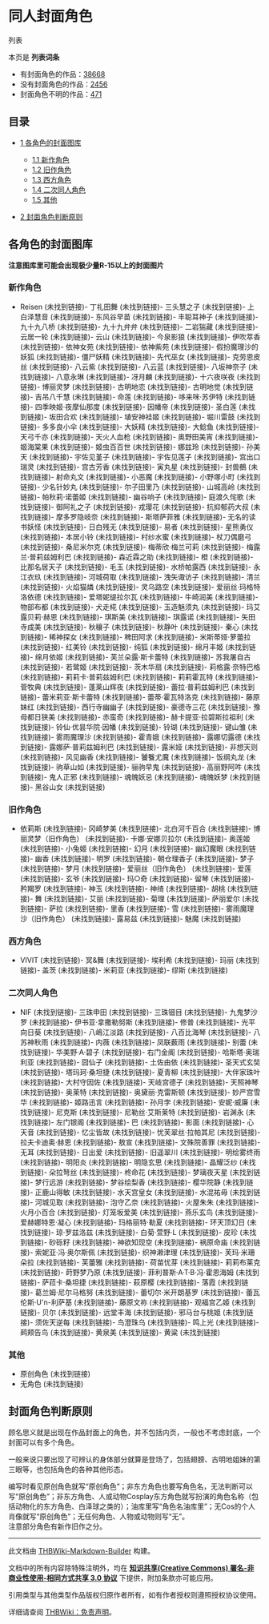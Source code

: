 # 同人封面角色

<!-- source html: G:\repos\THBWiki-Markdown-Builder\THBWikiMarkdown\Temp\main\b\b0\ns0%3A%E5%90%8C%E4%BA%BA%E5%B0%81%E9%9D%A2%E8%A7%92%E8%89%B2.html -->

列表

本页是 **列表词条** 
- 有封面角色的作品：[38668](./分类-有封面角色的同人作品.md)
- 没有封面角色的作品：[2456](./分类-没有封面角色的同人作品.md)
- 封面角色不明的作品：[471](./分类-封面角色不明的同人作品.md)


## 目录

- [1 各角色的封面图库](#各角色的封面图库)

  - [1.1 新作角色](#新作角色)
  - [1.2 旧作角色](#旧作角色)
  - [1.3 西方角色](#西方角色)
  - [1.4 二次同人角色](#二次同人角色)
  - [1.5 其他](#其他)



- [2 封面角色判断原则](#封面角色判断原则)





## 各角色的封面图库
  
 **注意图库里可能会出现极少量R-15以上的封面图片** 
  


### 新作角色
- Reisen (未找到链接)- 丁礼田舞 (未找到链接)- 三头慧之子 (未找到链接)- 上白泽慧音 (未找到链接)- 东风谷早苗 (未找到链接)- 丰聪耳神子 (未找到链接)- 九十九八桥 (未找到链接)- 九十九弁弁 (未找到链接)- 二岩猯藏 (未找到链接)- 云居一轮 (未找到链接)- 云山 (未找到链接)- 今泉影狼 (未找到链接)- 伊吹萃香 (未找到链接)- 依神女苑 (未找到链接)- 依神紫苑 (未找到链接)- 假扮魔理沙的妖狐 (未找到链接)- 僵尸妖精 (未找到链接)- 先代巫女 (未找到链接)- 克劳恩皮丝 (未找到链接)- 八云紫 (未找到链接)- 八云蓝 (未找到链接)- 八坂神奈子 (未找到链接)- 八意永琳 (未找到链接)- 冴月麟 (未找到链接)- 十六夜咲夜 (未找到链接)- 博丽灵梦 (未找到链接)- 古明地恋 (未找到链接)- 古明地觉 (未找到链接)- 吉吊八千慧 (未找到链接)- 命莲 (未找到链接)- 哆来咪·苏伊特 (未找到链接)- 四季映姬·夜摩仙那度 (未找到链接)- 因幡帝 (未找到链接)- 圣白莲 (未找到链接)- 坂田合欢 (未找到链接)- 埴安神袿姬 (未找到链接)- 堀川雷鼓 (未找到链接)- 多多良小伞 (未找到链接)- 大妖精 (未找到链接)- 大鲶鱼 (未找到链接)- 天弓千亦 (未找到链接)- 天火人血枪 (未找到链接)- 奥野田美宵 (未找到链接)- 姬海棠果 (未找到链接)- 姬虫百百世 (未找到链接)- 娜兹玲 (未找到链接)- 孙美天 (未找到链接)- 宇佐见堇子 (未找到链接)- 宇佐见莲子 (未找到链接)- 宫出口瑞灵 (未找到链接)- 宫古芳香 (未找到链接)- 寅丸星 (未找到链接)- 封兽鵺 (未找到链接)- 射命丸文 (未找到链接)- 小恶魔 (未找到链接)- 小野塚小町 (未找到链接)- 少名针妙丸 (未找到链接)- 尔子田里乃 (未找到链接)- 山城高岭 (未找到链接)- 帕秋莉·诺蕾姬 (未找到链接)- 幽谷响子 (未找到链接)- 庭渡久侘歌 (未找到链接)- 御阿礼之子 (未找到链接)- 戎璎花 (未找到链接)- 抗抑郁药大叔 (未找到链接)- 摩多罗隐岐奈 (未找到链接)- 斯塔萨菲雅 (未找到链接)- 无名的读书妖怪 (未找到链接)- 日白残无 (未找到链接)- 易者 (未找到链接)- 星熊勇仪 (未找到链接)- 本居小铃 (未找到链接)- 村纱水蜜 (未找到链接)- 杖刀偶磨弓 (未找到链接)- 桑尼米尔克 (未找到链接)- 梅蒂欣·梅兰可莉 (未找到链接)- 梅露兰·普莉兹姆利巴 (未找到链接)- 森近霖之助 (未找到链接)- 橙 (未找到链接)- 比那名居天子 (未找到链接)- 毛玉 (未找到链接)- 水桥帕露西 (未找到链接)- 永江衣玖 (未找到链接)- 河城荷取 (未找到链接)- 洩矢诹访子 (未找到链接)- 清兰 (未找到链接)- 火焰猫燐 (未找到链接)- 灵乌路空 (未找到链接)- 爱丽丝·玛格特洛依德 (未找到链接)- 爱塔妮缇拉尔瓦 (未找到链接)- 牛崎润美 (未找到链接)- 物部布都 (未找到链接)- 犬走椛 (未找到链接)- 玉造魅须丸 (未找到链接)- 玛艾露贝莉·赫恩 (未找到链接)- 琪斯美 (未找到链接)- 琪露诺 (未找到链接)- 矢田寺成美 (未找到链接)- 秋穰子 (未找到链接)- 秋静叶 (未找到链接)- 秦心 (未找到链接)- 稀神探女 (未找到链接)- 稗田阿求 (未找到链接)- 米斯蒂娅·萝蕾拉 (未找到链接)- 红美铃 (未找到链接)- 纯狐 (未找到链接)- 绵月丰姬 (未找到链接)- 绵月依姬 (未找到链接)- 芙兰朵露·斯卡蕾特 (未找到链接)- 苏我屠自古 (未找到链接)- 若鹭姬 (未找到链接)- 茨木华扇 (未找到链接)- 莉格露·奈特巴格 (未找到链接)- 莉莉卡·普莉兹姆利巴 (未找到链接)- 莉莉霍瓦特 (未找到链接)- 菅牧典 (未找到链接)- 蓬莱山辉夜 (未找到链接)- 蕾拉·普莉兹姆利巴 (未找到链接)- 蕾米莉亚·斯卡蕾特 (未找到链接)- 蕾蒂·霍瓦特洛克 (未找到链接)- 藤原妹红 (未找到链接)- 西行寺幽幽子 (未找到链接)- 豪德寺三花 (未找到链接)- 豫母都日狭美 (未找到链接)- 赤蛮奇 (未找到链接)- 赫卡提亚·拉碧斯拉祖利 (未找到链接)- 铃仙·优昙华院·因幡 (未找到链接)- 铃瑚 (未找到链接)- 键山雏 (未找到链接)- 雾雨魔理沙 (未找到链接)- 霍青娥 (未找到链接)- 露娜切露德 (未找到链接)- 露娜萨·普莉兹姆利巴 (未找到链接)- 露米娅 (未找到链接)- 非想天则 (未找到链接)- 风见幽香 (未找到链接)- 饕餮尤魔 (未找到链接)- 饭纲丸龙 (未找到链接)- 驹草山如 (未找到链接)- 骊驹早鬼 (未找到链接)- 高丽野阿吽 (未找到链接)- 鬼人正邪 (未找到链接)- 魂魄妖忌 (未找到链接)- 魂魄妖梦 (未找到链接)- 黑谷山女 (未找到链接)


### 旧作角色
- 依莉斯 (未找到链接)- 冈崎梦美 (未找到链接)- 北白河千百合 (未找到链接)- 博丽灵梦（旧作角色） (未找到链接)- 卡娜·安娜贝拉尔 (未找到链接)- 奥莲姬 (未找到链接)- 小兔姬 (未找到链接)- 幻月 (未找到链接)- 幽幻魔眼 (未找到链接)- 幽香 (未找到链接)- 明罗 (未找到链接)- 朝仓理香子 (未找到链接)- 梦子 (未找到链接)- 梦月 (未找到链接)- 爱丽丝（旧作角色） (未找到链接)- 爱莲 (未找到链接)- 玄爷 (未找到链接)- 玛○奇 (未找到链接)- 留琴 (未找到链接)- 矜羯罗 (未找到链接)- 神玉 (未找到链接)- 神绮 (未找到链接)- 胡桃 (未找到链接)- 舞 (未找到链接)- 艾丽 (未找到链接)- 菊理 (未找到链接)- 萨丽爱尔 (未找到链接)- 萨拉 (未找到链接)- 里香 (未找到链接)- 雪 (未找到链接)- 雾雨魔理沙（旧作角色） (未找到链接)- 露易兹 (未找到链接)- 魅魔 (未找到链接)


### 西方角色
- VIVIT (未找到链接)- 冥&amp;舞 (未找到链接)- 埃利希 (未找到链接)- 玛丽 (未找到链接)- 盖茨 (未找到链接)- 米莉亚 (未找到链接)- 缪斯 (未找到链接)


### 二次同人角色
- NIF (未找到链接)- 三珠申田 (未找到链接)- 三珠钿目 (未找到链接)- 九鬼梦沙罗 (未找到链接)- 伊书亚·拿撒勒努斯 (未找到链接)- 修普 (未找到链接)- 光平向日葵 (未找到链接)- 八嶋江淡路 (未找到链接)- 八百比海琴 (未找到链接)- 八苏神秋雨 (未找到链接)- 内薇 (未找到链接)- 凤联薮雨 (未找到链接)- 别蕾 (未找到链接)- 华美野·A·碧子 (未找到链接)- 右门金阁 (未找到链接)- 哈斯塔·奥瑞利亚 (未找到链接)- 囧仙子 (未找到链接)- 土佐由依 (未找到链接)- 圣天式玄奘 (未找到链接)- 塔玛珂·桑坦捷 (未找到链接)- 夏青柳 (未找到链接)- 大伴家珠叶 (未找到链接)- 大村守因佐 (未找到链接)- 天岐宫德子 (未找到链接)- 天照神琴 (未找到链接)- 奥莱特 (未找到链接)- 奥黛丽·克雷斯顿 (未找到链接)- 妙严宫雪华 (未找到链接)- 姬路迅言 (未找到链接)- 孙月孛 (未找到链接)- 安妮·威廉 (未找到链接)- 尼克斯 (未找到链接)- 尼勒丝·艾斯莱特 (未找到链接)- 岩渊永 (未找到链接)- 左门银阁 (未找到链接)- 巴 (未找到链接)- 影面 (未找到链接)- 心天音 (未找到链接)- 忆尘皆故 (未找到链接)- 忧芙翠丝·拉帕其尼 (未找到链接)- 拉夫卡迪奥·赫恩 (未找到链接)- 敖宣 (未找到链接)- 文殊院善罪 (未找到链接)- 无耳 (未找到链接)- 日出爱 (未找到链接)- 旧遥翠川 (未找到链接)- 明绘雾终雨 (未找到链接)- 明阳炎 (未找到链接)- 明隐玄思 (未找到链接)- 晶耀泛纱 (未找到链接)- 朵拉弩丝 (未找到链接)- 柊命花 (未找到链接)- 梦璃夜天星 (未找到链接)- 梦行远游 (未找到链接)- 梦谷绘梨香 (未找到链接)- 樱华院静 (未找到链接)- 正鹿山得敏 (未找到链接)- 水天宫皇女 (未找到链接)- 水混祐毋 (未找到链接)- 河城见取 (未找到链接)- 泡守乙奈 (未找到链接)- 火屋朱朱 (未找到链接)- 火月小百合 (未找到链接)- 灯笼坂爱美 (未找到链接)- 燕乐玄鸟 (未找到链接)- 爱赫娜特恩·凝心 (未找到链接)- 玛格丽特·勒夏 (未找到链接)- 环天顶幻日 (未找到链接)- 琼·罗兹洛兹 (未找到链接)- 白菊·萱野·L (未找到链接)- 皮珍 (未找到链接)- 砂砾籽 (未找到链接)- 神欲知现空 (未找到链接)- 祸原命庙 (未找到链接)- 索妮亚·冯·奥尔斯佩 (未找到链接)- 织神濑津理 (未找到链接)- 芙玛·米珊朵拉 (未找到链接)- 芙蕾雅 (未找到链接)- 荷苗忧芽 (未找到链接)- 莉莉布莱克 (未找到链接)- 莳野梦乃原 (未找到链接)- 菲利普斯·A·T·B·冯·霍恩海姆 (未找到链接)- 萨菈卡·桑坦捷 (未找到链接)- 萩原樱 (未找到链接)- 落霞 (未找到链接)- 葛兰姆·尼尔马格努 (未找到链接)- 蕾切尔·米开朗基罗 (未找到链接)- 蕾瓦伦斯·U'n-利萨基 (未找到链接)- 藤原文祢 (未找到链接)- 观福宫乙姬 (未找到链接)- 贝尔 (未找到链接)- 远堂丰海 (未找到链接)- 邪马台与桃姬 (未找到链接)- 须佐天逆每 (未找到链接)- 鸟澄珠乌 (未找到链接)- 鸣上光 (未找到链接)- 鹀颊告鸟 (未找到链接)- 黄泉美 (未找到链接)- 黄粱 (未找到链接)


### 其他

- 原创角色 (未找到链接)
- 无角色 (未找到链接)



## 封面角色判断原则
  
顾名思义就是出现在作品封面上的角色，并不包括内页，一般也不考虑封底，一个封面可以有多个角色。  

一般来说只要出现了可辨认的身体部分就算是登场了，包括翅膀、古明地姐妹的第三眼等，也包括角色的各种其他形态。
  
  
编写时看见原创角色就写“原创角色”；非东方角色也要写角色名，无法判断可以写“原创角色”；非东方角色、人或动物Cosplay东方角色就写扮演的角色名称（包括动物化的东方角色、白泽球之类的）；油库里写“角色名油库里”；无Cos的个人肖像就写“原创角色”；无任何角色、人物或动物则写“无”。  
注意部分角色有新作旧作之分。
  
  
  

  





---

此文档由 [THBWiki-Markdown-Builder](https://github.com/Delsin-Yu/THBWiki-Markdown-Builder) 构建。

文档中的所有内容除特殊注明外，均在 [**知识共享(Creative Commons) 署名-非商业性使用-相同方式共享 3.0 协议**](https://creativecommons.org/licenses/by-sa/3.0/deed.zh-hans) 下提供，附加条款亦可能应用。

引用类型与其他类型作品版权归原作者所有，如有作者授权则遵照授权协议使用。

详细请查阅 [THBWiki：免责声明](https://thbwiki.cc/THBWiki:%E5%85%8D%E8%B4%A3%E5%A3%B0%E6%98%8E)。

